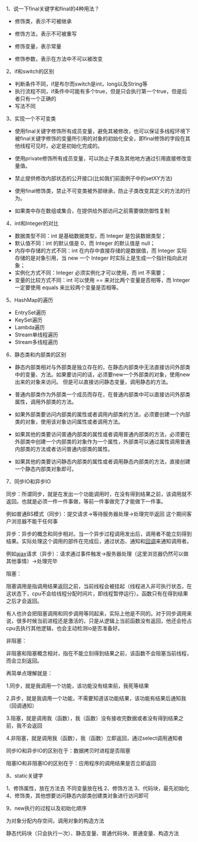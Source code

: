 1、说⼀下final关键字和final的4种⽤法？

- 修饰类，表示不可被继承

- 修饰方法，表示不可被重写

- 修饰变量，表示常量

- 修饰参数，表示在方法中不可以被改变

2、if和switch的区别

- 判断条件不同，if是布尔而switch是int，long以及String等
- 执行流程不同，if条件中可能有多个true，但是只会执行第一个true，但是后者只有一个正确的
- 写法不同

3、实现一个不可变类

- 使用final关键字修饰所有成员变量，避免其被修改，也可以保证多线程环境下被final关键字修饰的变量所引用的对象的初始化安全，即final修饰的字段在其他线程可见时，必定是初始化完成的。

- 使用private修饰所有成员变量，可以防止子类及其他地方通过引用直接修改变量值。

- 禁止提供修改内部状态的公开接口(比如我们前面例子中的setXY方法)

- 使用final修饰类，禁止不可变类被外部继承，防止子类改变其定义的方法的行为。

- 如果类中存在数组或集合，在提供给外部访问之前需要做防御性复制

4、int和Integer的对比

- 数据类型不同：int 是基础数据类型，而 Integer 是包装数据类型；
- 默认值不同：int 的默认值是 0，而 Integer 的默认值是 null；
- 内存中存储的方式不同：int 在内存中直接存储的是数据值，而 Integer 实际存储的是对象引用，当 new 一个 Integer 时实际上是生成一个指针指向此对象；
- 实例化方式不同：Integer 必须实例化才可以使用，而 int 不需要；
- 变量的比较方式不同：int 可以使用 == 来对比两个变量是否相等，而 Integer 一定要使用 equals 来比较两个变量是否相等。

5、HashMap的遍历

- EntrySet遍历
- KeySet遍历
- Lambda遍历
- Stream单线程遍历
- Stream多线程遍历

6、静态类和内部类的区别

- 静态内部类相对与外部类是独立存在的，在静态内部类中无法直接访问外部类中的变量、方法。如果要访问的话，必须要new一个外部类的对象，使用new出来的对象来访问。 但是可以直接访问静态变量，调用静态的方法。

- 普通内部类作为外部类一个成员而存在，在普通内部类中可以直接访问外部类属性，调用外部类的方法。

- 如果外部类要访问内部类的属性或者调用内部类的方法，必须要创建一个内部类的对象，使用该对象访问属性或者调用方法。

- 如果其他的类要访问普通内部类的属性或者调用普通内部类的方法，必须要在外部类中创建一个内部类的对象作为一个属性，外部类可以通过属性调用普通内部类的方法或者访问普通内部类的属性。

- 如果其他的类要访问静态内部类的属性或者调用静态内部类的方法，直接创建一个静态内部类对象即可。

7、同步IO和异步IO

同步：所谓同步，就是在发出一个功能调用时，在没有得到结果之前，该调用就不返回。也就是必须一件一件事做，等前一件事做完了才能做下一件事。

例如普通BS模式（同步）：提交请求->等待服务器处理->处理完毕返回 这个期间客户浏览器不能干任何事

异步：异步的概念和同步相对。当一个异步过程调用发出后，调用者不能立刻得到结果。实际处理这个调用的部件在完成后，通过状态、通知和[回调](https://so.csdn.net/so/search?q=回调&spm=1001.2101.3001.7020)来通知调用者。

例如[ajax](https://so.csdn.net/so/search?q=ajax&spm=1001.2101.3001.7020)请求（异步）：请求通过事件触发->服务器处理（这里浏览器仍然可以做其他事情）->处理完毕

阻塞：

阻塞调用是指调用结果返回之前，当前线程会被挂起（线程进入非可执行状态，在这状态下，cpu不会给线程分配时间片，即线程暂停运行）。函数只有在得到结果之后才会返回。

有人也许会把阻塞调用和同步调用等同起来，实际上他是不同的。对于同步调用来说，很多时候当前进程还是激活的，只是从逻辑上当前函数没有返回，他还会抢占cpu去执行其他逻辑，也会主动检测io是否准备好。

非阻塞：

非阻塞和阻塞概念相对，指在不能立刻得到结果之前，该函数不会阻塞当前线程，而会立刻返回。

再简单点理解就是：

1.同步，就是我调用一个功能，该功能没有结束前，我死等结果

2.异步，就是我调用一个功能，不需要知道该功能结果，该功能有结果后通知我（回调通知）

3.阻塞，就是调用我（函数），我（函数）没有接收完数据或者没有得到结果之前，我不会返回

4.非阻塞，就是调用我（函数），我（函数）立即返回，通过select调用通知者

同步IO和异步IO的区别在于：数据拷贝时进程是否阻塞

阻塞IO和非阻塞IO的区别在于：应用程序的调用结果是否立即返回

8、static关键字

1、修饰属性，放在方法去  不同变量放在栈
2、修饰方法
3、代码块，最先初始化
4、修饰类，其他想要访问静态内部类创建类对象进行访问即可

9、new执行的过程以及初始化顺序

为对象分配内存空间，调用对象的构造方法

静态代码块（只会执行一次）、静态变量、普通代码块、普通变量、构造方法


